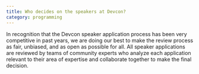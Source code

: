 ```yaml
---
title: Who decides on the speakers at Devcon?
category: programming
---
```


In recognition that the Devcon speaker application process has been very competitive in past years, we are doing our best to make the review process as fair, unbiased, and as open as possible for all. All speaker applications are reviewed by teams of community experts who analyze each application relevant to their area of expertise and collaborate together to make the final decision.
